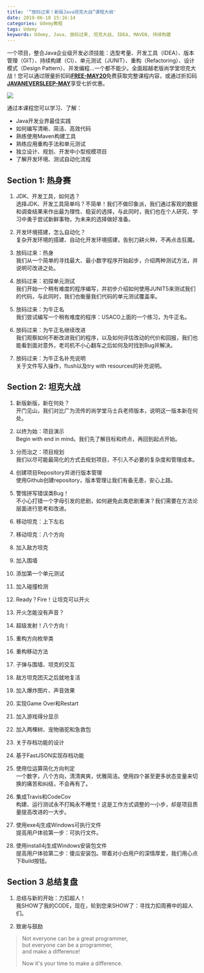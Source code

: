 ```yaml
---
title: '“放码过来！新版Java坦克大战”课程大纲'
date: 2019-06-10 15:16:14
categories: Udemy教程
tags: Udemy
keywords: Udemy, Java, 放码过来, 坦克大战, IDEA, MAVEN, 持续构建
---
```


一个项目，整合Java企业级开发必须技能：选型考量、开发工具（IDEA）、版本管理（GIT）、持续构建（CI）、单元测试（JUNIT）、重构（Refactoring）、设计模式（Design Pattern）、并发编程...一个都不能少。全面超越老版尚学堂坦克大战！您可以通过限量折扣码[**FREE-MAY20**](https://www.udemy.com/course/java-tank-war/?couponCode=FREE-MAY20)免费获取完整课程内容，或通过折扣码[**JAVANEVERSLEEP-MAY**](https://www.udemy.com/course/java-tank-war/?couponCode=JAVANEVERSLEEP-MAY)享受七折优惠。

[![](https://www.dropbox.com/s/c40u990645zw8lx/Show_Me_The_Code.jpg?dl=1)](https://www.udemy.com/course/java-tank-war/?couponCode=JAVANEVERSLEEP-MAY)<!-- more -->

通过本课程您可以学习、了解：
- Java开发业界最佳实践
- 如何编写清晰、简洁、高效代码
- 熟练使用Maven构建工具
- 熟练应用重构手法和单元测试
- 独立设计、规划、开发中小型规模项目
- 了解开发环境、测试自动化流程

## Section 1: 热身赛
1. JDK、开发工具，如何选？  
选择JDK、开发工具简单吗？不简单！我们不做印象派，我们通过客观的数据和调查结果来作出最为理性、稳妥的选择，与此同时，我们也在个人研究、学习中勇于尝试新鲜事物，为未来的选择做好准备。

2. 开发环境搭建，怎么自动化？  
复杂开发环境的搭建、自动化开发环境搭建，告别刀耕火种，不再点击狂魔。

3. 放码过来：热身  
我们从一个简单的寻找最大、最小数字程序开始起步，介绍两种测试方法，并说明可改进之处。

4. 放码过来：初探单元测试  
我们开始一个稍有难度的程序编写，并初步介绍如何使用JUNIT5来测试我们的代码，与此同时，我们也衡量我们代码的单元测试覆盖率。

5. 放码过来：为牛正名  
我们尝试编写一个稍有难度的程序：USACO上面的一个练习，为牛正名。

6. 放码过来：为牛正名继续改进  
我们观察如何不断改进我们的程序，以及如何评估改动的代价和回报，我们也能看到面对意外，老司机不小心翻车之后如何及时找到Bug并解决。

7. 放码过来：为牛正名补充说明  
关于文件写入操作，flush以及try with resources的补充说明。

## Section 2: 坦克大战
1. 新版新版，新在何处？  
开门见山，我们对比广为流传的尚学堂马士兵老师版本，说明这一版本新在何处。

2. 以终为始：项目演示  
Begin with end in mind。我们先了解目标和终点，再回到起点开始。

3. 分而治之：项目规划  
我们以尽可能最简化的方式去规划项目，不引入不必要的复杂度和管理成本。

4. 创建项目Repository并进行版本管理  
使用Github创建repository，版本管理让我们有备无患，安心上路。

5. 警惕拼写错误类Bug！  
不小心打错一个字母引发的悲剧，如何避免此类悲剧重演？我们需要在方法论层面进行思考和改进。

6. 移动坦克：上下左右

7. 移动坦克：八个方向

8. 加入敌方坦克

9. 加入围墙

10. 添加第一个单元测试

11. 加入碰撞检测

12. Ready？Fire！让坦克可以开火

13. 开火怎能没有声音？

14. 超级发射！八个方向！

15. 重构方向枚举类

16. 重构移动方法

17. 子弹与围墙、坦克的交互

18. 敌方坦克团灭之后就地复活

19. 加入爆炸图片、声音效果

20. 实现Game Over和Restart

21. 加入游戏得分显示

22. 加入两棵树、宠物骆驼和急救包

23. 关于存档功能的设计

24. 基于FastJSON实现存档功能

25. 使用位运算简化方向判定  
一个数字，八个方向，清清爽爽，优雅简洁。使用四个甚至更多状态变量来切换的痛苦和纠结，不会再有了。

26. 集成Travis和CodeCov  
构建、运行测试永不打盹永不睡觉！这是工作方式调整的一小步，却是项目质量提高改进的一大步。

27. 使用exe4j生成Windows可执行文件  
提高用户体验第一步：可执行文件。

28. 使用install4j生成Windows安装包文件  
提高用户体验第二步：傻瓜安装包。带着对小白用户的深情厚爱，我们用心点下Build按钮。

## Section 3 总结复盘
1. 总结与新的开始：力扣超人！  
我SHOW了我的CODE，现在，轮到您来SHOW了：寻找力扣周赛中的超人们。

2. 致谢与鼓励  
> Not everyone can be a great programmer,   
but everyone can be a programmer,  
and make a difference!
> 
> Now it's your time to make a difference.

<script type="text/javascript">
amzn_assoc_placement = "adunit0";
amzn_assoc_search_bar = "true";
amzn_assoc_tracking_id = "javaneversleep-20";
amzn_assoc_ad_mode = "manual";
amzn_assoc_ad_type = "smart";
amzn_assoc_marketplace = "amazon";
amzn_assoc_region = "US";
amzn_assoc_title = "";
amzn_assoc_linkid = "7006aa2cdd12ccf1fc87222b384c9e00";
amzn_assoc_asins = "B01NBEQCA1,0596517335,0201485672,1787285731";
</script>
<script src="//z-na.amazon-adsystem.com/widgets/onejs?MarketPlace=US"></script>